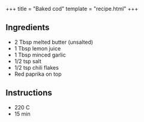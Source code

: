 +++
title = "Baked cod"
template = "recipe.html"
+++

## Ingredients

- 2 Tbsp melted butter (unsalted)
- 1 Tbsp lemon juice
- 1 Tbsp minced garlic
- 1/2 tsp salt
- 1/2 tsp chili flakes
- Red paprika on top


## Instructions

- 220 C
- 15 min
